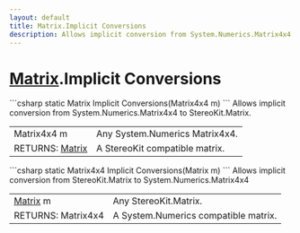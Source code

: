 ```yaml
---
layout: default
title: Matrix.Implicit Conversions
description: Allows implicit conversion from System.Numerics.Matrix4x4 to StereoKit.Matrix.
---
```

# [Matrix]({{site.url}}/Pages/StereoKit/Matrix.html).Implicit Conversions

<div class='signature' markdown='1'>
```csharp
static Matrix Implicit Conversions(Matrix4x4 m)
```
Allows implicit conversion from System.Numerics.Matrix4x4
to StereoKit.Matrix.
</div>

|  |  |
|--|--|
|Matrix4x4 m|Any System.Numerics Matrix4x4.|
|RETURNS: [Matrix]({{site.url}}/Pages/StereoKit/Matrix.html)|A StereoKit compatible matrix.|

<div class='signature' markdown='1'>
```csharp
static Matrix4x4 Implicit Conversions(Matrix m)
```
Allows implicit conversion from StereoKit.Matrix to
System.Numerics.Matrix4x4
</div>

|  |  |
|--|--|
|[Matrix]({{site.url}}/Pages/StereoKit/Matrix.html) m|Any StereoKit.Matrix.|
|RETURNS: Matrix4x4|A System.Numerics compatible matrix.|




